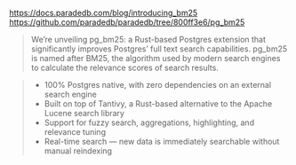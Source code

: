 https://docs.paradedb.com/blog/introducing_bm25
https://github.com/paradedb/paradedb/tree/800ff3e6/pg_bm25

> We’re unveiling pg_bm25: a Rust-based Postgres extension that significantly improves Postgres’ full text search capabilities. pg_bm25 is named after BM25, the algorithm used by modern search engines to calculate the relevance scores of search results.

> - 100% Postgres native, with zero dependencies on an external search engine
> - Built on top of Tantivy, a Rust-based alternative to the Apache Lucene search library
> - Support for fuzzy search, aggregations, highlighting, and relevance tuning
> - Real-time search — new data is immediately searchable without manual reindexing